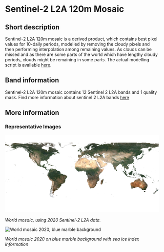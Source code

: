 # Sentinel-2 L2A 120m Mosaic

## Short description

Sentinel-2 L2A 120m mosaic is a derived product, which contains best pixel values for 10-daily periods, modelled by removing the cloudy pixels and then performing interpolation among remaining values. As clouds can be missed and as there are some parts of the world which have lengthy cloudy periods, clouds might be remaining in some parts. The actual modelling script is available [here](https://sentinel-hub.github.io/custom-scripts/sentinel-2/interpolated_time_series/).

## Band information
Sentinel-2 L2A 120m mosaic contains 12 Sentinel 2 L2A bands and 1 quality mask. Find more information about sentinel 2 L2A bands [here](https://docs.sentinel-hub.com/api/latest/data/sentinel-2-l2a/#available-bands-and-data)

## More information

### Representative Images

![World mosaic 2020](world_mosaic_2020.png)

*World mosaic, using 2020 Sentinel-2 L2A data.*


![World mosaic 2020, blue marble background](world_mosaic_2020_blue_marble.png)

*World mosaic 2020 on blue marble background with sea ice index information*


